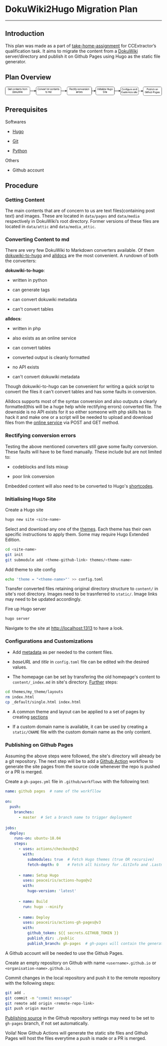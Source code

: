 # DokuWiki2Hugo Migration Plan

---

## Introduction

This plan was made as a part of [take-home-assignment](https://www.ccextractor.org/public:gsoc:takehome) for CCExtractor’s qualification task. It aims to migrate the content from a [DokuWiki](https://www.dokuwiki.org/dokuwiki) server/directory and publish it on Github Pages using Hugo as the static file generator.

## Plan Overview

![Plan](plan.png)

## Prerequisites

Softwares

- [Hugo](https://gohugo.io/getting-started/installing/)

- [Git](https://git-scm.com/downloads)

- [Python](https://www.python.org/downloads/)

Others

- Github account

## Procedure

### Getting Content

The main contents that are of concern to us are text files(containing post text) and images. These are located in ```data/pages``` and ```data/media``` respectively in DokuWiki’s root directory. Former versions of these files are located in ```data/attic``` and ```data/media_attic```.

### Converting Content to md

There are very few DokuWiki to Markdown converters available. Of them [dokuwiki-to-hugo](https://github.com/wgroeneveld/dokuwiki-to-hugo) and [alldocs](https://github.com/ueberdosis/alldocs.app) are the most convenient. A rundown of both the converters:

**dokuwiki-to-hugo**:

- written in python

- can generate tags

- can convert dokuwiki metadata

- can't convert tables

**alldocs**:

- written in php

- also exists as an online service

- can convert tables

- converted output is cleanly formatted

- no API exists

- can't convert dokuwiki metadata

Though dokuwiki-to-hugo can be convenient for writing a quick script to convert the files it can't convert tables and has some faults in conversion. 

Alldocs supports most of the syntax conversion and also outputs a clearly formatted(this will be a huge help while rectifying errors) converted file. The downside is no API exists for it so either someone with php skills has to hack it and make one or a script will be needed to upload and download files from the [online service](https://alldocs.app/) via POST and GET method.

### Rectifying conversion errors

Testing the above mentioned converters still gave some faulty conversion. These faults will have to be fixed manually. These include but are not limited to:

- codeblocks and lists mixup

- poor link conversion

Embedded content will also need to be converted to Hugo's [shortcodes](https://gohugo.io/content-management/shortcodes/).

### Initialising Hugo Site

Create a Hugo site

```bash
hugo new site <site-name>
```

Select and download any one of the [themes](https://themes.gohugo.io/).
Each theme has their own specific instructions to apply them. Some may
require Hugo Extended Edition.

```bash
cd <site-name>
git init
git submodule add <theme-github-link> themes/<theme-name>
```

Add theme to site config

```bash
echo 'theme = "<theme-name>"' >> config.toml
```

Transfer converted files retaining original directory structure to ```content/``` in site's root directory. Images need to be trasnferred to ```static/```. Image links may need to be updated accordingly.

Fire up Hugo server

```bash
hugo server
```

Navigate to the site at [http://localhost:1313](http://localhost:1313) to have a look.

### Configurations and Customizations

- Add [metadata](https://gohugo.io/content-management/front-matter/) as per needed to the content files.

- *baseURL* and *title* in ```config.toml``` file can be edited wih the desired values.

- The homepage can be set by transfering the old homepage's content to ```content/_index.md``` in site's directory. [Further](https://timhilliard.com/blog/static-home-page-in-hugo/) steps:

```bash
cd themes/my_theme/layouts
rm index.html
cp _default/single.html index.html
```

- A common theme and layout can be applied to a set of pages by creating [sections](https://gohugo.io/content-management/sections/)

- If a custom domain name is available, it can be used by creating a `static/CNAME` file with the custom domain name as the only content.

### Publishing on Github Pages

Assuming the above steps were followed, the site's directory will already be a git repository. The next step will be to add a [Github Action](https://github.com/peaceiris/actions-gh-pages) workflow to generate the site pages from the source code whenever the repo is pushed or a PR is merged.

Create a ```gh-pages.yml``` file in ```.github/workflows``` with the following text:

```yaml
name: github pages  # name of the workfllow

on:
  push:
    branches:
      - master  # Set a branch name to trigger deployment

jobs:
  deploy:
    runs-on: ubuntu-18.04
    steps:
      - uses: actions/checkout@v2
        with:
          submodules: true  # Fetch Hugo themes (true OR recursive)
          fetch-depth: 0    # Fetch all history for .GitInfo and .Lastmod

      - name: Setup Hugo
        uses: peaceiris/actions-hugo@v2
        with:
          hugo-version: 'latest'

      - name: Build
        run: hugo --minify

      - name: Deploy
        uses: peaceiris/actions-gh-pages@v3
        with:
          github_token: ${{ secrets.GITHUB_TOKEN }}
          publish_dir: ./public
          publish_branch: gh-pages  # gh-pages will contain the generated files
```

A Github account will be needed to use the Github Pages.

Create an empty repository on Github with name ```<username>.github.io``` or ```<organisation-name>.github.io```.

Commit changes in the local repository and push it to the remote repository with the following steps:

```bash
git add .
git commit -m "commit message"
git remote add origin <remote-repo-link>
git push origin master
```

[Publishing source](https://docs.github.com/en/github/working-with-github-pages/configuring-a-publishing-source-for-your-github-pages-site) in the Github repository settings may need to be set to ```gh-pages``` branch, if not set automatically.

Voila! Now Github Actions will generate the static site files and Github Pages will host the files everytime a push is made or a PR is merged.
